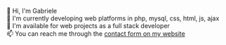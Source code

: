 👋 Hi, I'm Gabriele<br/>
🔭 I'm currently developing web platforms in php, mysql, css, html, js, ajax<br/>
👯 I'm available for web projects as a full stack developer<br/>
📫 You can reach me through the <a href="https://www.gabrielegerbo.it/contatto/" target="_blank">contact form on my website</a>
